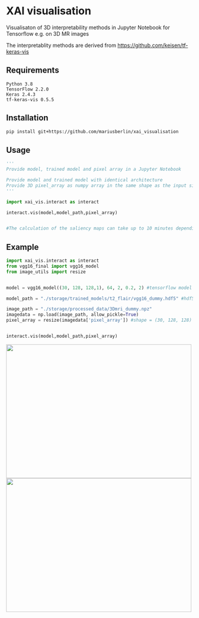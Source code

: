 

# XAI visualisation

Visualisaton of 3D interpretability methods in Jupyter Notebook for Tensorflow e.g. on 3D MR images

The interpretablity methods are derived from https://github.com/keisen/tf-keras-vis


## Requirements

```
Python 3.8
TensorFlow 2.2.0
Keras 2.4.3
tf-keras-vis 0.5.5
```

## Installation


```bash
pip install git+https://github.com/mariusberlin/xai_visualisation
```

## Usage

```python
'''
Provide model, trained model and pixel array in a Jupyter Notebook

Provide model and trained model with identical architecture
Provide 3D pixel_array as numpy array in the same shape as the input size of the 3D model. Pixel_array dimensions: (depth, length, width) or (1,depth, length, width,1); depth = dimension of interactive slider
'''

import xai_vis.interact as interact

interact.vis(model,model_path,pixel_array)


#The calculation of the saliency maps can take up to 10 minutes depending on your GPU.


```

## Example
```python
import xai_vis.interact as interact
from vgg16_final import vgg16_model
from image_utils import resize


model = vgg16_model((30, 128, 128,1), 64, 2, 0.2, 2) #tensorflow model

model_path = "./storage/trained_models/t2_flair/vgg16_dummy.hdf5" #hdf5 format

image_path = "./storage/processed_data/3Dmri_dummy.npz"
imagedata = np.load(image_path, allow_pickle=True)
pixel_array = resize(imagedata['pixel_array']) #shape = (30, 128, 128)


interact.vis(model,model_path,pixel_array)
```

<img src="https://user-images.githubusercontent.com/51263484/112940011-cbe05f80-912c-11eb-97bd-7e776e645b65.png" width="500" height="360"> 
<img src="https://user-images.githubusercontent.com/51263484/112939970-b4a17200-912c-11eb-9c5b-ac51e0dfef12.png" width="500" height="360"> 















